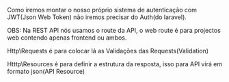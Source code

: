 Como iremos montar o nosso próprio sistema de autenticação com JWT(Json Web Token) não iremos precisar do Auth(do laravel).

OBS: Na REST API nós usamos o route da API, o web route é para projectos web contendo apenas frontend ou ambos.

Http\Requests é para colocar lá as Validações das Requests(Validation)

Htttp\Resources é para definir a estrutura da resposta, isso para API virá em formato json(API Resource)